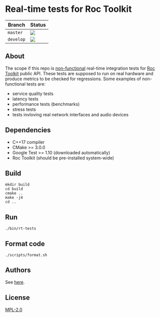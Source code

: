 # Real-time tests for Roc Toolkit

Branch    | Status
--------- | ------
`master`  | [![](https://github.com/roc-streaming/rt-tests/workflows/build/badge.svg?branch=master)](https://github.com/roc-streaming/rt-tests/actions)
`develop` | [![](https://github.com/roc-streaming/rt-tests/workflows/build/badge.svg?branch=develop)](https://github.com/roc-streaming/rt-tests/actions)

About
-----

The scope if this repo is [non-functional](https://en.wikipedia.org/wiki/Non-functional_testing) real-time integration tests for [Roc Toolkit](https://github.com/roc-streaming/roc-toolkit) public API. These tests are supposed to run on real hardware and produce metrics to be checked for regressions. Some examples of non-functional tests are:

* service quality tests
* latency tests
* performance tests (benchmarks)
* stress tests
* tests invloving real network interfaces and audio devices

Dependencies
------------

* C++17 compiler
* CMake >= 3.0.0
* Google Test >= 1.10 (downloaded automatically)
* Roc Toolkit (should be pre-installed system-wide)

Build
-----

```
mkdir build
cd build
cmake ..
make -j4
cd ..
```

Run
---

```
./bin/rt-tests
```

Format code
-----------

```
./scripts/format.sh
```

Authors
-------

See [here](https://github.com/roc-streaming/rt-tests/graphs/contributors).

License
-------

[MPL-2.0](LICENSE)
